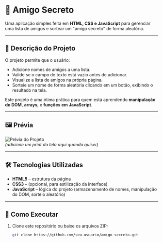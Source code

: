 # 🎁 Amigo Secreto

Uma aplicação simples feita em **HTML, CSS e JavaScript** para gerenciar uma lista de amigos e sortear um "amigo secreto" de forma aleatória.

---

## 📖 Descrição do Projeto

O projeto permite que o usuário:

- Adicione nomes de amigos a uma lista.
- Valide se o campo de texto está vazio antes de adicionar.
- Visualize a lista de amigos na própria página.
- Sorteie um nome de forma aleatória clicando em um botão, exibindo o resultado na tela.

Este projeto é uma ótima prática para quem está aprendendo **manipulação do DOM**, **arrays**, e **funções em JavaScript**.

---

## 🖼 Prévia

![Prévia do Projeto](https://via.placeholder.com/800x400.png?text=Amigo+Secreto)  
*(adicione um print da tela aqui quando quiser)*

---

## 🛠 Tecnologias Utilizadas

- **HTML5** – estrutura da página  
- **CSS3** – (opcional, para estilização da interface)  
- **JavaScript** – lógica do projeto (armazenamento de nomes, manipulação do DOM, sorteio aleatório)

---

## 🚀 Como Executar

1. Clone este repositório ou baixe os arquivos ZIP:
   ```bash
   git clone https://github.com/seu-usuario/amigo-secreto.git
